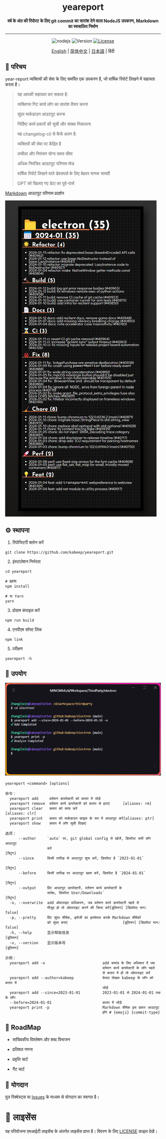 <h1 align="center"> yeareport </h1>
<p align="center">
  <b>वर्ष के अंत की रिपोरट के लिए git commit का सारांश देने वाला NodeJS उपकरण, Markdown का स्वचालित निर्माण</b>
</p>

---

<div align="center">

![nodejs](https://img.shields.io/badge/NodeJS-≥16.x-lightseagreen?logo=powershell)
![Version](https://img.shields.io/badge/Version-1.0.0-cornflowerblue)
[![License](https://img.shields.io/badge/License-MIT-slateblue)](LICENSE)

[English](README.md) | [简体中文](README.zh-CN.md) | [日本語](README.ja-JP.md) | हिंदी

</div>

## 📖 परिचय

year-report व्यक्तियों की सेवा के लिए समर्पित एक उपकरण है, जो वार्षिक रिपोर्ट लिखने में सहायता करता है।

> यह आपकी सहायता कर सकता है:
>
> व्यक्तिगत गिट कार्य लॉग का सारांश तैयार करना
>
> सुंदर मार्कडाउन आउटपुट करना
>
> निर्दिष्ट कार्य प्रकारों की सूची और संख्या निकालना
>
> यह changelog-cli से कैसे अलग है:
>
> व्यक्तियों की सेवा पर केंद्रित है
>
> लचीला और नियंत्रण योग्य समय सीमा
>
> अधिक नियंत्रित आउटपुट परिणाम मोड
>
> वार्षिक रिपोर्ट लिखने वाले डेवलपर्स के लिए बेहतर मानक सामग्री
>
> GPT को खिलाए गए डेटा का पूर्व-पार्स

[Markdown](example/example.md) आउटपुट परिणाम प्रदर्शन

![default_example](example/screenshot.png)

## ⚙️ स्थापना

1. रिपोजिटरी क्लोन करें

```shell
git clone https://github.com/kabeep/yeareport.git
```

2. इंस्टालेशन निर्भरता

```shell
cd yeareport

# NPM
npm install

# या Yarn
yarn
```

3. प्रोग्राम कंपाइल करें

```shell
npm run build
```

4. एनपीएम सॉफ्ट लिंक

```shell
npm link
```

5. परीक्षण

```shell
yeareport -h
```

## 🚀 उपयोग

![Usage](example/usage.png)

```text
yeareport <command> [options]

命令：
  yeareport add     वर्तमान डायरेक्टरी को कतार में जोड़ें
  yeareport remove  वर्तमान कार्य डायरेक्टरी को कतार से हटाएं      [aliases: rm]
  yeareport clear   कतार को साफ करें                              [aliases: clr]
  yeareport print   कतार को मार्कडाउन फ़ाइल के रूप में आउटपुट करें[aliases: ptr]
  yeareport show    कतार में लॉग सूची दिखाएं

选项：
      --author     `auto` पर, git global config से खोजें, डिफॉल्ट सभी लॉग आउटपुट
                   करें                                                 [स्ट्रिंग]
      --since      किसी तारीख से आउटपुट शुरू करें, डिफॉल्ट है `2023-01-01`
                                                                        [स्ट्रिंग]
      --before     किसी तारीख पर आउटपुट खत्म करें, डिफॉल्ट है `2024-01-01`
                                                                        [स्ट्रिंग]
      --output     प्रिंट आउटपुट डायरेक्टरी, वर्तमान कार्य डायरेक्टरी के
                   सापेक्ष, डिफॉल्ट User/Downloads`                     [स्ट्रिंग]
  -o, --overwrite  add ओवरराइट प्राधिकरण, जब वर्तमान कार्य डायरेक्टरी पहले से
                   मौजूद हो तो ओवरराइट करने की क्रिया करें[बूलियन] [डिफ़ॉल्ट मान: false]
  -p, --pretty     प्रिंट सुंदर शीर्षक, इमोजी का इस्तेमाल करके Markdown शीर्षकों
                   को सुंदर बनाएं                         [बूलियन] [डिफ़ॉल्ट मान: false]
  -h, --help       显示帮助信息                                           [बूलियन]
  -v, --version    显示版本号                                             [बूलियन]

示例：
  yeareport add -o                          add कमांड के लिए अधिकार दें जब
                                            वर्तमान कार्य डायरेक्टरी के लॉग पहले
                                            से कतार में हों तो ओवरराइट करें
  yeareport add --author=kabeep             केवल लेखक kabeep के लॉग को कतार में
                                            जोड़ें
  yeareport add --since=2023-01-01          2023-01-01 से 2024-01-01 तक के लॉग
  --before=2024-01-01                       कतार में जोड़ें
  yeareport print -p                        Markdown शीर्षक इस प्रकार आउटपुट
                                            होंगे # {emoji} {commit-type}
```

## 🎯 RoadMap

- सांख्यिकीय विश्लेषण और शब्द विभाजन

- प्रतिशत गणना

- प्रवृत्ति चार्ट

- गैंट चार्ट 

## 🤝 योगदान

पुल रिक्वेस्ट्स या [Issues](https://github.com/kabeep/git-short-dir-prompt/issues) के माध्यम से योगदान का स्वागत है।

# 📄 लाइसेंस

यह परियोजना एमआईटी लाइसेंस के अंतर्गत लाइसेंस प्राप्त है। विवरण के लिए [LICENSE](LICENSE) फ़ाइल देखें।
